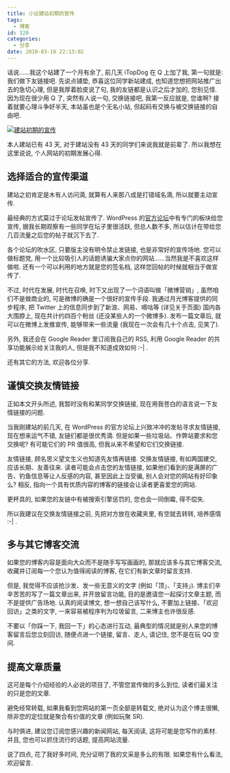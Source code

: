 ```yaml
---
title: 小议建站初期的宣传
tags:
  - 博客
id: 120
categories:
  - 分享
date: 2010-03-16 22:13:02
---
```


话说……我这个站建了一个月有余了, 前几天 iTopDog 在 Q 上加了我, 第一句就是: 我们做下友链接吧. 先说点铺垫, 恭喜这位同学新站建成, 也知道您想把网站推广出去的急切心理, 但是我厚着脸皮说了句, 我的友链都是认识之后才加的, 您别见怪. 因为现在很少用 Q 了, 突然有人说一句, 交换链接吧, 我第一反应就是, 您谁啊? 接着就要心理斗争好半天, 本站虽也是个无名小站, 但起码有交换与被交换链接的自由吧.

[![建站初期的宣传](//beamnote-img.oss-cn-shanghai.aliyuncs.com/2010/advocacy-experience.jpg)](//beamnote-img.oss-cn-shanghai.aliyuncs.com/2010/advocacy-experience.jpg)<!-- more -->

本人建站已有 43 天, 对于建站没有 43 天的同学们来说我就是前辈了. 所以我想在这里说说, 个人网站的初期发展心得.

## 选择适合的宣传渠道

建站之初肯定是木有人访问滴, 就算有人来那八成是打错域名滴, 所以就要主动宣传.

最经典的方式莫过于论坛发帖宣传了. WordPress 的[官方论坛](http://wordpress.org.cn/)中有专门的板块给您宣传, 据我长期观察有一些同学在坛子里很活跃, 但总人数不多, 所以估计在带给您几百流量之后您的帖子就沉下去了.

各个论坛的吹水区, 只要版主没有明令禁止发链接, 也是非常好的宣传场地. 您可以做标题党, 用一个比较吸引人的话题诱骗大家点你的网站……当然我是不喜欢这样做啦. 还有一个可以利用的地方就是您的签名档, 这样您回帖的时候就相当于做宣传了.

不过, 时代在发展, 时代在召唤, 时下又出现了一个词语叫做「微博营销」, 虽然咱们不是做商业的, 可是微博的确是一个很好的宣传手段. 我通过月光博客提供的同步程序, 把 Twitter 上的信息同步到了新浪、网易、嘀咕等 (详见关于页面) 国内各大围脖上, 现在共计约四百个粉丝 (还没某些人的一个微博多). 发布一篇文章后, 就可以在微博上发推宣传, 能够带来一些流量 (我现在一次会有几十个点击, 见笑了).

另外, 我还会在 Google Reader 里订阅我自己的 RSS, 利用 Google Reader 的共享功能展示给关注我的人, 但是我不知道成效如何 :-| .

还有其它的方法, 欢迎各位分享.

## 谨慎交换友情链接

正如本文开头所述, 我暂时没有和某同学交换链接, 现在用我苍白的语言说一下友情链接的问题.

当我刚建站的前几天, 在 WordPress 的官方论坛上兴致冲冲的发帖寻求友情链接, 现在想来运气不错, 友链们都是很优秀滴. 但是如果一些垃圾站、作弊站要求和您交换呢? 有可能它们的 PR 值很高, 但我从来不希望和它们交换链接.

友情链接, 顾名思义望文生义也知道先友情再链接. 交换友情链接, 有如两国建交, 应该长期、友善往来. 读者可能会点击您的友情链接, 如果他们看到的是满屏的广告、钓鱼信息等让人反感的内容, 甚至因此上当受骗, 别人会对您的网站有好印象么? 相反, 指向一个具有优质内容的博客的链接会让读者更喜爱您的网站.

更杯具的, 如果您的友链中有被搜索引擎惩罚的, 您也会一同倒霉, 得不偿失.

所以我建议在交换友情链接之前, 先把对方放在收藏夹里, 有空就去转转, 培养感情 :-| .

## 多与其它博客交流

如果您的博客内容是面向大众而不是随手写写画画的, 那就应该多与其它博客交流, 收藏并订阅每一个您认为值得阅读的博客, 在它们有新文章时留言支持.

但是, 我觉得不应该抢沙发、发一些无意义的文字 (例如「顶」、「支持」). 博主们辛辛苦苦的写了一篇文章出来, 并开放留言功能, 目的是邀请您一起探讨文章主题, 而不是提供广告场地. 认真的阅读博文, 想一想自己该写什么, 不要加上链接、「欢迎回访」之类的文字, 一来容易被程序判为垃圾留言, 二来博主也许很反感.

不要以「你踩一下, 我回一下」的心态进行互动, 最典型的情况就是别人来您的博客留言后您立刻回访, 随便点进一个链接, 留言、走人, 请记住, 您不是在玩 QQ 空间.

## 提高文章质量

这可是每个介绍经验的人必说的项目了, 不管您宣传做的多么到位, 读者们最关注的只是您的文章.

避免经常转载, 如果我看到您网站的第一页全部是转载文, 绝对认为这个博主很懒, 除非您的定位就是聚合有价值的文章 (例如玩聚 SR).

与时俱进, 建议您订阅您感兴趣的新闻网站, 每天阅读, 这将可能是您写作的素材. 并且, 您也可以抓住流行的话题, 提高网站流量.

说了四点, 花了我好多时间, 充分证明了我的文采是多么的有限. 如果您有什么看法, 欢迎留言.
